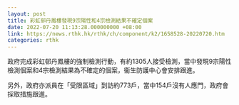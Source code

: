 ```yaml
---
layout: post
title: 彩虹邨丹鳳樓發現9宗陽性和4宗檢測結果不確定個案
date: 2022-07-20 11:13:28.000000000 +08:00
link: https://news.rthk.hk/rthk/ch/component/k2/1658528-20220720.htm
categories: rthk
---
```


政府完成彩虹邨丹鳳樓的強制檢測行動，有約1305人接受檢測，當中發現9宗陽性檢測個案和4宗檢測結果為不確定的個案，衞生防護中心會安排跟進。

另外，政府亦派員在「受限區域」到訪約773戶，當中154戶沒有人應門，政府會採取措施跟進。
